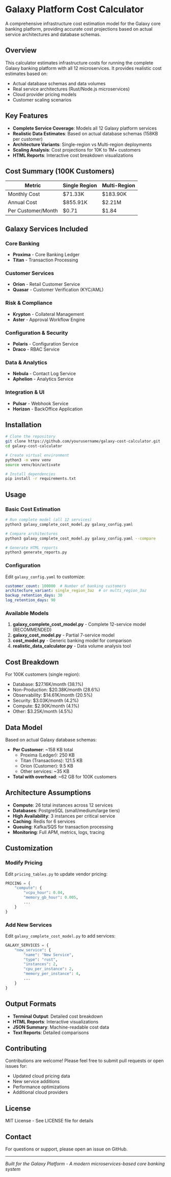 # Galaxy Platform Cost Calculator

A comprehensive infrastructure cost estimation model for the Galaxy core banking platform, providing accurate cost projections based on actual service architectures and database schemas.

## Overview

This calculator estimates infrastructure costs for running the complete Galaxy banking platform with all 12 microservices. It provides realistic cost estimates based on:
- Actual database schemas and data volumes
- Real service architectures (Rust/Node.js microservices)
- Cloud provider pricing models
- Customer scaling scenarios

## Key Features

- **Complete Service Coverage**: Models all 12 Galaxy platform services
- **Realistic Data Estimates**: Based on actual database schemas (158KB per customer)
- **Architecture Variants**: Single-region vs Multi-region deployments
- **Scaling Analysis**: Cost projections for 10K to 1M+ customers
- **HTML Reports**: Interactive cost breakdown visualizations

## Cost Summary (100K Customers)

| Metric | Single Region | Multi-Region |
|--------|--------------|--------------|
| Monthly Cost | $71.33K | $183.90K |
| Annual Cost | $855.91K | $2.21M |
| Per Customer/Month | $0.71 | $1.84 |

## Galaxy Services Included

### Core Banking
- **Proxima** - Core Banking Ledger
- **Titan** - Transaction Processing

### Customer Services
- **Orion** - Retail Customer Service
- **Quasar** - Customer Verification (KYC/AML)

### Risk & Compliance
- **Krypton** - Collateral Management
- **Aster** - Approval Workflow Engine

### Configuration & Security
- **Polaris** - Configuration Service
- **Draco** - RBAC Service

### Data & Analytics
- **Nebula** - Contact Log Service
- **Aphelion** - Analytics Service

### Integration & UI
- **Pulsar** - Webhook Service
- **Horizon** - BackOffice Application

## Installation

```bash
# Clone the repository
git clone https://github.com/yourusername/galaxy-cost-calculator.git
cd galaxy-cost-calculator

# Create virtual environment
python3 -m venv venv
source venv/bin/activate

# Install dependencies
pip install -r requirements.txt
```

## Usage

### Basic Cost Estimation

```bash
# Run complete model (all 12 services)
python3 galaxy_complete_cost_model.py galaxy_config.yaml

# Compare architectures
python3 galaxy_complete_cost_model.py galaxy_config.yaml --compare

# Generate HTML reports
python3 generate_reports.py
```

### Configuration

Edit `galaxy_config.yaml` to customize:
```yaml
customer_count: 100000  # Number of banking customers
architecture_variant: single_region_3az  # or multi_region_3az
backup_retention_days: 30
log_retention_days: 90
```

### Available Models

1. **galaxy_complete_cost_model.py** - Complete 12-service model (RECOMMENDED)
2. **galaxy_cost_model.py** - Partial 7-service model
3. **cost_model.py** - Generic banking model for comparison
4. **realistic_data_calculator.py** - Data volume analysis tool

## Cost Breakdown

For 100K customers (single region):
- Database: $27.16K/month (38.1%)
- Non-Production: $20.38K/month (28.6%)
- Observability: $14.61K/month (20.5%)
- Security: $3.03K/month (4.2%)
- Compute: $2.90K/month (4.1%)
- Other: $3.25K/month (4.5%)

## Data Model

Based on actual Galaxy database schemas:
- **Per Customer**: ~158 KB total
  - Proxima (Ledger): 250 KB
  - Titan (Transactions): 121.5 KB
  - Orion (Customer): 9.5 KB
  - Other services: ~35 KB
- **Total with overhead**: ~62 GB for 100K customers

## Architecture Assumptions

- **Compute**: 26 total instances across 12 services
- **Databases**: PostgreSQL (small/medium/large tiers)
- **High Availability**: 3 instances per critical service
- **Caching**: Redis for 6 services
- **Queuing**: Kafka/SQS for transaction processing
- **Monitoring**: Full APM, metrics, logs, tracing

## Customization

### Modify Pricing
Edit `pricing_tables.py` to update vendor pricing:
```python
PRICING = {
    "compute": {
        "vcpu_hour": 0.04,
        "memory_gb_hour": 0.005,
        ...
    }
}
```

### Add New Services
Edit `galaxy_complete_cost_model.py` to add services:
```python
GALAXY_SERVICES = {
    "new_service": {
        "name": "New Service",
        "type": "rust",
        "instances": 2,
        "cpu_per_instance": 2,
        "memory_per_instance": 4,
        ...
    }
}
```

## Output Formats

- **Terminal Output**: Detailed cost breakdown
- **HTML Reports**: Interactive visualizations
- **JSON Summary**: Machine-readable cost data
- **Text Reports**: Detailed comparisons

## Contributing

Contributions are welcome! Please feel free to submit pull requests or open issues for:
- Updated cloud pricing data
- New service additions
- Performance optimizations
- Additional cloud providers

## License

MIT License - See LICENSE file for details

## Contact

For questions or support, please open an issue on GitHub.

---

*Built for the Galaxy Platform - A modern microservices-based core banking system*